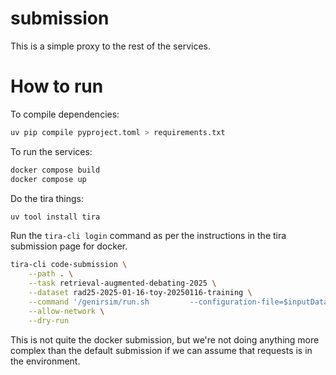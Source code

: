 # submission

This is a simple proxy to the rest of the services.

# How to run

To compile dependencies:

```bash
uv pip compile pyproject.toml > requirements.txt
```

To run the services:

```bash
docker compose build
docker compose up
```

Do the tira things:

```bash
uv tool install tira
```

Run the `tira-cli login` command as per the instructions in the tira submission page for docker.

```bash
tira-cli code-submission \
    --path . \
    --task retrieval-augmented-debating-2025 \
    --dataset rad25-2025-01-16-toy-20250116-training \
    --command '/genirsim/run.sh         --configuration-file=$inputDataset/*.json --parameter-file=$inputDataset/*.tsv --output-file=$outputDir/simulations.jsonl' \
    --allow-network \
    --dry-run
```

This is not quite the docker submission, but we're not doing anything more complex than the default submission if we can assume that requests is in the environment.
